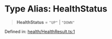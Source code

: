 # Type Alias: HealthStatus

> **HealthStatus** = `"UP"` \| `"DOWN"`

Defined in: [health/HealthResult.ts:1](https://github.com/actuatorjs/actuatorjs/blob/64baddb9a0ce51aa12b7b5f27d1deac02ba881d9/src/health/HealthResult.ts#L1)
